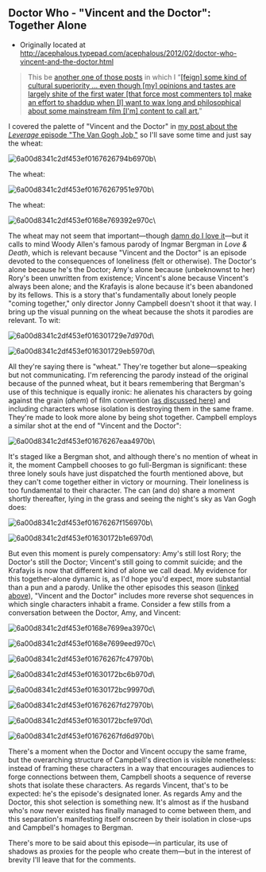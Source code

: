 ## Doctor Who - "Vincent and the Doctor": Together Alone

 * Originally located at http://acephalous.typepad.com/acephalous/2012/02/doctor-who-vincent-and-the-doctor.html

> This be [another one of those posts](http://acephalous.typepad.com/acephalous/2011/11/scott-eric-kaufmans-visual-rhetoric-compendium-as-of-11282011.html) in which I “[[feign] some kind of cultural superiority ... even though [my] opinions and tastes are largely shite of the first water [that force most commenters to] make an effort to shaddup when [I] want to wax long and philosophical about some mainstream film [I'm] content to call art.](http://www.lawyersgunsmoneyblog.com/2012/02/whitney-houston-again/comment-page-1#comment-224598)”

I covered the palette of "Vincent and the Doctor" in [my post about the *Leverage* episode "The Van Gogh Job,"](http://acephalous.typepad.com/acephalous/2012/01/leverage-post.html) so I'll save some time and just say the wheat:

![6a00d8341c2df453ef0167626794b6970b](images/tv/doctor-who-vincent-and-the-doctor/6a00d8341c2df453ef0167626794b6970b.jpg)\ 

The wheat:

![6a00d8341c2df453ef01676267951e970b](images/tv/doctor-who-vincent-and-the-doctor/6a00d8341c2df453ef01676267951e970b.jpg)\ 

The wheat:

![6a00d8341c2df453ef0168e769392e970c](images/tv/doctor-who-vincent-and-the-doctor/6a00d8341c2df453ef0168e769392e970c.jpg)\ 

The wheat may not seem that important—though [damn do I love it](http://acephalous.typepad.com/acephalous/2007/09/wheat-lots-of-w.html)—but it calls to mind Woody Allen's famous parody of Ingmar Bergman in *Love & Death*, which is relevant because "Vincent and the Doctor" is an episode devoted to the consequences of loneliness (felt or otherwise). The Doctor's alone because he's the Doctor; Amy's alone because (unbeknownst to her) Rory's been unwritten from existence; Vincent's alone because Vincent's always been alone; and the Krafayis is alone because it's been abandoned by its fellows. This is a story that's fundamentally about lonely people "coming together," only director Jonny Campbell doesn't shoot it that way. I bring up the visual punning on the wheat because the shots it parodies are relevant. To wit:

![6a00d8341c2df453ef016301729e7d970d](images/tv/doctor-who-vincent-and-the-doctor/6a00d8341c2df453ef016301729e7d970d.jpg)\ 

![6a00d8341c2df453ef016301729eb5970d](images/tv/doctor-who-vincent-and-the-doctor/6a00d8341c2df453ef016301729eb5970d.jpg)\ 

All they're saying there is "wheat." They're together but alone—speaking but not communicating. I'm referencing the parody instead of the original because of the punned wheat, but it bears remembering that Bergman's use of this technique is equally ironic: he alienates his characters by going against the grain (*ahem*) of film convention ([as discussed here](http://acephalous.typepad.com/acephalous/2012/02/doctor-who-amys-choice-rhetorical-film-analysis.html)) and including characters whose isolation is destroying them in the same frame. They're made to look more alone by being shot together. Campbell employs a similar shot at the end of "Vincent and the Doctor":

![6a00d8341c2df453ef01676267eaa4970b](images/tv/doctor-who-vincent-and-the-doctor/6a00d8341c2df453ef01676267eaa4970b.jpg)\ 

It's staged like a Bergman shot, and although there's no mention of wheat in it, the moment Campbell chooses to go full-Bergman is significant: these three lonely souls have just dispatched the fourth mentioned above, but they can't come together either in victory or mourning. Their loneliness is too fundamental to their character. The can (and do) share a moment shortly thereafter, lying in the grass and seeing the night's sky as Van Gogh does:

![6a00d8341c2df453ef01676267f156970b](images/tv/doctor-who-vincent-and-the-doctor/6a00d8341c2df453ef01676267f156970b.jpg)\ 

![6a00d8341c2df453ef01630172b1e6970d](images/tv/doctor-who-vincent-and-the-doctor/6a00d8341c2df453ef01630172b1e6970d.jpg)\ 

But even this moment is purely compensatory: Amy's still lost Rory; the Doctor's still the Doctor; Vincent's still going to commit suicide; and the Krafayis is now that different kind of alone we call dead. My evidence for this together-alone dynamic is, as I'd hope you'd expect, more substantial than a pun and a parody. Unlike the other episodes this season ([linked above](http://acephalous.typepad.com/acephalous/2012/02/doctor-who-amys-choice-rhetorical-film-analysis.html)), "Vincent and the Doctor" includes more reverse shot sequences in which single characters inhabit a frame. Consider a few stills from a conversation between the Doctor, Amy, and Vincent:

![6a00d8341c2df453ef0168e7699ea3970c](images/tv/doctor-who-vincent-and-the-doctor/6a00d8341c2df453ef0168e7699ea3970c.jpg)\ 

![6a00d8341c2df453ef0168e7699eed970c](images/tv/doctor-who-vincent-and-the-doctor/6a00d8341c2df453ef0168e7699eed970c.jpg)\ 

![6a00d8341c2df453ef01676267fc47970b](images/tv/doctor-who-vincent-and-the-doctor/6a00d8341c2df453ef01676267fc47970b.jpg)\ 

![6a00d8341c2df453ef01630172bc6b970d](images/tv/doctor-who-vincent-and-the-doctor/6a00d8341c2df453ef01630172bc6b970d.jpg)\ 

![6a00d8341c2df453ef01630172bc99970d](images/tv/doctor-who-vincent-and-the-doctor/6a00d8341c2df453ef01630172bc99970d.jpg)\ 

![6a00d8341c2df453ef01676267fd27970b](images/tv/doctor-who-vincent-and-the-doctor/6a00d8341c2df453ef01676267fd27970b.jpg)\ 

![6a00d8341c2df453ef01630172bcfe970d](images/tv/doctor-who-vincent-and-the-doctor/6a00d8341c2df453ef01630172bcfe970d.jpg)\ 

![6a00d8341c2df453ef01676267fd6d970b](images/tv/doctor-who-vincent-and-the-doctor/6a00d8341c2df453ef01676267fd6d970b.jpg)\ 

There's a moment when the Doctor and Vincent occupy the same frame, but the overarching structure of Campbell's direction is visible nonetheless: instead of framing these characters in a way that encourages audiences to forge connections between them, Campbell shoots a sequence of reverse shots that isolate these characters. As regards Vincent, that's to be expected: he's the episode's designated loner. As regards Amy and the Doctor, this shot selection is something new. It's almost as if the husband who's now never existed has finally managed to come between them, and this separation's manifesting itself onscreen by their isolation in close-ups and Campbell's homages to Bergman.

There's more to be said about this episode—in particular, its use of shadows as proxies for the people who create them—but in the interest of brevity I'll leave that for the comments.
